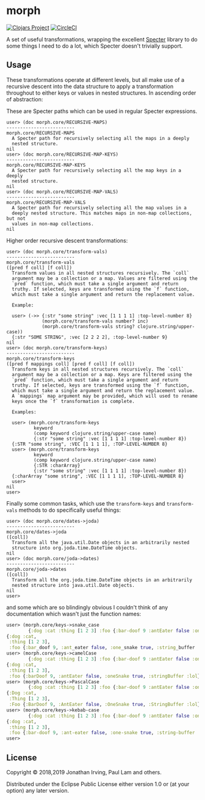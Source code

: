 # morph

[![Clojars Project](https://img.shields.io/clojars/v/ca.orchard-labs/morph.svg)](https://clojars.org/ca.orchard-labs/morph)
[![CircleCI](https://circleci.com/gh/orchard-labs/morph.svg?style=svg)](https://circleci.com/gh/orchard-labs/morph)

A set of useful transformations, wrapping the excellent [Specter](https://github.com/nathanmarz/specter) library to do some things I need to do a lot, which Specter doesn't trivially support.

## Usage

These transformations operate at different levels, but all make use of a recursive descent into the data structure to apply a transformation throughout to either keys or values in nested structures. In ascending order of abstraction:

These are Specter paths which can be used in regular Specter expressions.

```
user> (doc morph.core/RECURSIVE-MAPS)
-------------------------
morph.core/RECURSIVE-MAPS
  A Specter path for recursively selecting all the maps in a deeply
  nested structure.
nil
user> (doc morph.core/RECURSIVE-MAP-KEYS)
-------------------------
morph.core/RECURSIVE-MAP-KEYS
  A Specter path for recursively selecting all the map keys in a deeply
  nested structure.
nil
user> (doc morph.core/RECURSIVE-MAP-VALS)
-------------------------
morph.core/RECURSIVE-MAP-VALS
  A Specter path for recursively selecting all the map values in a
  deeply nested structure. This matches maps in non-map collections, but not
  values in non-map collections.
nil
```
Higher order recursive descent transformations:

```
user> (doc morph.core/transform-vals)
-------------------------
morph.core/transform-vals
([pred f coll] [f coll])
  Transform values in all nested structures recursively. The `coll`
  argument may be a collection or a map. Values are filtered using the
  `pred` function, which must take a single argument and return
  truthy. If selected, keys are transformed using the `f` function,
  which must take a single argument and return the replacement value.

  Example:

  user> (->> {:str "some string" :vec [1 1 1 1] :top-level-number 8}
             (morph.core/transform-vals number? inc)
             (morph.core/transform-vals string? clojure.string/upper-case))
  {:str "SOME STRING", :vec [2 2 2 2], :top-level-number 9}
nil
user> (doc morph.core/transform-keys)
-------------------------
morph.core/transform-keys
([pred f mappings coll] [pred f coll] [f coll])
  Transform keys in all nested structures recursively. The `coll`
  argument may be a collection or a map. Keys are filtered using the
  `pred` function, which must take a single argument and return
  truthy. If selected, keys are transformed using the `f` function,
  which must take a single argument and return the replacement value.
  A `mappings` map argument may be provided, which will used to rename
  keys once the `f` transformation is complete.

  Examples:

  user> (morph.core/transform-keys
          keyword
          (comp keyword clojure.string/upper-case name)
          {:str "some string" :vec [1 1 1 1] :top-level-number 8})
  {:STR "some string", :VEC [1 1 1 1], :TOP-LEVEL-NUMBER 8}
  user> (morph.core/transform-keys
          keyword
          (comp keyword clojure.string/upper-case name)
          {:STR :charArray}
          {:str "some string" :vec [1 1 1 1] :top-level-number 8})
  {:charArray "some string", :VEC [1 1 1 1], :TOP-LEVEL-NUMBER 8}
  user>
nil
user> 
```
Finally some common tasks, which use the `transform-keys` and `transform-vals` methods to do specifically useful things:

```
user> (doc morph.core/dates->joda)
-------------------------
morph.core/dates->joda
([coll])
  Transform all the java.util.Date objects in an arbitrarily nested
  structure into org.joda.time.DateTime objects.
nil
user> (doc morph.core/joda->dates)
-------------------------
morph.core/joda->dates
([coll])
  Transform all the org.joda.time.DateTime objects in an arbitrarily
  nested structure into java.util.Date objects.
nil
user> 
```
and some which are so blindingly obvious I couldn't think of any documentation which wasn't just the function names:
```clojure
user> (morph.core/keys->snake_case 
        {:dog :cat :thing [1 2 3] :foo {:bar-doof 9 :antEater false :one_snake true :StringBuffer :lol}})
{:dog :cat,
 :thing [1 2 3],
 :foo {:bar_doof 9, :ant_eater false, :one_snake true, :string_buffer :lol}}
user> (morph.core/keys->camelCase 
        {:dog :cat :thing [1 2 3] :foo {:bar-doof 9 :antEater false :one_snake true :StringBuffer :lol}})
{:dog :cat,
 :thing [1 2 3],
 :foo {:barDoof 9, :antEater false, :oneSnake true, :stringBuffer :lol}}
user> (morph.core/keys->PascalCase 
        {:dog :cat :thing [1 2 3] :foo {:bar-doof 9 :antEater false :one_snake true :StringBuffer :lol}})
{:Dog :cat,
 :Thing [1 2 3],
 :Foo {:BarDoof 9, :AntEater false, :OneSnake true, :StringBuffer :lol}}
user> (morph.core/keys->kebab-case 
        {:dog :cat :thing [1 2 3] :foo {:bar-doof 9 :antEater false :one_snake true :StringBuffer :lol}})
{:dog :cat,
 :thing [1 2 3],
 :foo {:bar-doof 9, :ant-eater false, :one-snake true, :string-buffer :lol}}
user> 
```

## License

Copyright © 2018,2019 Jonathan Irving, Paul Lam and others.

Distributed under the Eclipse Public License either version 1.0 or (at your
option) any later version.
